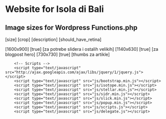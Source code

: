 # Website for Isola di Bali

## Image sizes for Wordpress Functions.php
[size] [crop] [description] [should_have_retina]

[1600x900] [true] [za potrebe slidera i ostalih velikih]
[1140x630] [true] [za blogpost hero]
[730x730] [true] [thumbs za artikle]


		<!-- Scripts -->	
		<script type="text/javascript" src="http://ajax.googleapis.com/ajax/libs/jquery/1/jquery.js"></script>
        <script type="text/javascript" src="js/bootstrap.min.js"></script>
        <script type="text/javascript" src="js/isotope.min.js"></script>
        <script type="text/javascript" src="js/stellar.min.js"></script>
        <script type="text/javascript" src="js/sidr.min.js"></script>
        <script type="text/javascript" src="js/slick.min.js"></script>
        <script type="text/javascript" src="js/popup.min.js"></script>
        <script type="text/javascript" src="js/scripts.js"></script>
        <script type="text/javascript" src="js/delegate.js"></script>